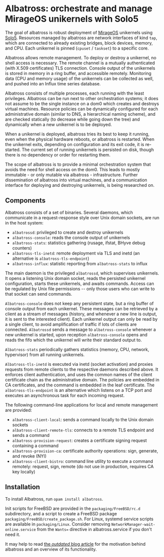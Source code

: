 # Albatross: orchestrate and manage MirageOS unikernels with Solo5

The goal of albatross is robust deployment of [MirageOS](https://mirage.io)
unikernels using [Solo5](https://github.com/solo5/solo5). Resources managed
by albatross are network interfaces of kind `tap`, which are connected to
already existing bridges, block devices, memory, and CPU. Each unikernel is
pinned (`cpuset` / `taskset`) to a specific core.

Albatross allows remote management. To deploy or destroy a unikernel, no shell
access is necessary. The remote channel is a mutually authenticated (with X.509
certificates) TLS connection. Console output of the unikernels is stored in
memory in a ring buffer, and accessible remotely. Monitoring data (CPU and
memory usage) of the unikernels can be collected as well, and pushed into an
Influx time series database.

Albatross consists of multiple processes, each running with the least
privileges. Albatross can be run next to other orchestration systems; it does
not assume to be the single instance on a dom0 which creates and destroys
virtual machines. Resource policies can be dynamically configured for each
administrative domain (similar to DNS, a hierarchical naming scheme), and are 
checked statically (to decrease while going down the tree)
and dynamically when a new unikernel is to be deployed.

When a unikernel is deployed, albatross tries its best to keep it
running, even when the physical hardware reboots, or albatross is restarted.
When the unikernel exits, depending on configuration and its exit code, it is
re-started. The current set of running unikernels is persisted on disk, though
there is no dependency or order for restarting them.

The scope of albatross is to provide a minimal orchestration system that avoids
the need for shell access on the dom0. This leads to mostly immutable - or only
mutable via albatross - infrastructure. Further dissemination of albatross into
virtual machines, and a communication interface for deploying and destroying
unikernels, is being researched on.

## Components

Albatross consists of a set of binaries. Several daemons, which communicate in a
request-response style over Unix domain sockets, are run in the host system:
- `albatrossd`: privileged to create and destroy unikernels
- `albatross-console`: reads the console output of unikernels
- `albatross-stats`: statistics gathering (rusage, ifstat, BHyve debug counters)
- `albatross-tls-inetd`: remote deployment via TLS and inetd (an alternative is `albatross-tls-endpoint`)
- `albatross-influx`: statistic reporting from `albatross-stats` to influx

The main daemon is the privileged `albatrossd`, which supervises unikernels. It opens
a listening Unix domain socket, reads the persisted unikernel configuration,
starts these unikernels, and awaits commands. Access can be regulated by Unix
file permissions -- only those users who can write to that socket can send
commands.

`Albatross-console` does not keep any persistent state, but a ring buffer of console
output from each unikernel. These messages can be retrieved by a client as a
stream of messages (history, and whenever a new line is output, it is sent to
the interested client). Each unikernel output can only be read by a single
client, to avoid amplification of traffic if lots of clients are connected.
`Albatrossd` sends a message to `albatross-console` whenever a new unikernel is started,
upon reception `albatross-console` opens and reads the fifo which the unikernel will
write their standard output to.

`Albatross-stats` periodically gathers statistics (memory, CPU, network, hypervisor)
from all running unikernels.

`Albatross-tls-inetd` is executed via inetd (socket activation) and proxies
requests from remote clients to the respective daemons described above. It
enforces client authentication, and uses the common names of the client
certificate chain as the administrative domain. The policies are embedded in CA
certificates, and the command is embedded in the leaf certificate. The
`albatross-tls-endpoint` is an alternative which listens on a TCP port and
executes an asynchronous task for each incoming request.

The following command-line applications for local and remote management are provided:
- `albatross-client-local`: sends a command locally to the Unix domain sockets
- `albatross-client-remote-tls`: connects to a remote TLS endpoint and sends a command
- `albatross-provision-request`: creates a certificate signing request containing a command
- `albatross-provision-ca`: certificate authority operations: sign, generate, and revoke (NYI)
- `albatross-client-bistro`: command line utility to execute a command remotely: request, sign, remote (do not use in production, requires CA key locally)

## Installation

To install Albatross, run `opam install albatross`.

Init scripts for FreeBSD are provided in the `packaging/FreeBSD/rc.d`
subdirectory, and a script to create a FreeBSD package
`packaging/FreeBSD/create_package.sh`.
For Linux, systemd service scripts are available in `packaging/Linux`.
Consider removing `NetworkManager-wait-online.service` from the `Wants=` directive in albatross.service if you don't need it.

It may help to read [the _outdated_ blog article](https://hannes.nqsb.io/Posts/VMM)
for the motivation behind albatross and an overview of its functionality.
